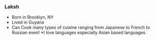 ### Laksh

* Born in Brooklyn, NY
* Lived in Guyana
* Can Cook many types of cuisine ranging from Japanese to French to Russian even!
*I love languages especially Asian based languages
